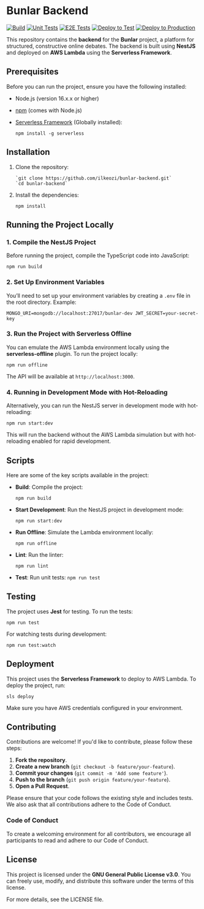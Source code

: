 # Bunlar Backend

[![Build](https://github.com/ilkeozi/bunlar-backend/actions/workflows/build.yml/badge.svg?branch=main)](https://github.com/ilkeozi/bunlar-backend/actions/workflows/build.yml)
[![Unit Tests](https://github.com/ilkeozi/bunlar-backend/actions/workflows/unit-tests.yml/badge.svg?branch=main)](https://github.com/ilkeozi/bunlar-backend/actions/workflows/unit-tests.yml)
[![E2E Tests](https://github.com/ilkeozi/bunlar-backend/actions/workflows/e2e-tests.yml/badge.svg?branch=main)](https://github.com/ilkeozi/bunlar-backend/actions/workflows/e2e-tests.yml)
[![Deploy to Test](https://github.com/ilkeozi/bunlar-backend/actions/workflows/deploy-test.yml/badge.svg?branch=develop)](https://github.com/ilkeozi/bunlar-backend/actions/workflows/deploy-test.yml)
[![Deploy to Production](https://github.com/ilkeozi/bunlar-backend/actions/workflows/deploy-production.yml/badge.svg??branch=main)](https://github.com/ilkeozi/bunlar-backend/actions/workflows/deploy-production.yml)

[](https://github.com/ilkeozi/bunlar-backend/issues)

This repository contains the **backend** for the **Bunlar** project, a platform for structured, constructive online debates. The backend is built using **NestJS** and deployed on **AWS Lambda** using the **Serverless Framework**.

## Prerequisites

Before you can run the project, ensure you have the following installed:

- Node.js (version 16.x.x or higher)
- [npm](https://www.npmjs.com/get-npm) (comes with Node.js)
- [Serverless Framework](https://www.serverless.com/) (Globally installed):

  `npm install -g serverless`

## Installation

1.  Clone the repository:

        `git clone https://github.com/ilkeozi/bunlar-backend.git`
        `cd bunlar-backend`

2.  Install the dependencies:

    `npm install`

## Running the Project Locally

### 1. Compile the NestJS Project

Before running the project, compile the TypeScript code into JavaScript:

`npm run build`

### 2. Set Up Environment Variables

You’ll need to set up your environment variables by creating a `.env` file in the root directory. Example:

`MONGO_URI=mongodb://localhost:27017/bunlar-dev
JWT_SECRET=your-secret-key`

### 3. Run the Project with Serverless Offline

You can emulate the AWS Lambda environment locally using the **serverless-offline** plugin. To run the project locally:

`npm run offline`

The API will be available at `http://localhost:3000`.

### 4. Running in Development Mode with Hot-Reloading

Alternatively, you can run the NestJS server in development mode with hot-reloading:

`npm run start:dev`

This will run the backend without the AWS Lambda simulation but with hot-reloading enabled for rapid development.

## Scripts

Here are some of the key scripts available in the project:

- **Build**: Compile the project:

  `npm run build`

- **Start Development**: Run the NestJS project in development mode:

  `npm run start:dev`

- **Run Offline**: Simulate the Lambda environment locally:

  `npm run offline`

- **Lint**: Run the linter:

  `npm run lint`

- **Test**: Run unit tests:
  `npm run test`

## Testing

The project uses **Jest** for testing. To run the tests:

`npm run test`

For watching tests during development:

`npm run test:watch`

## Deployment

This project uses the **Serverless Framework** to deploy to AWS Lambda. To deploy the project, run:

`sls deploy`

Make sure you have AWS credentials configured in your environment.

## Contributing

Contributions are welcome! If you'd like to contribute, please follow these steps:

1.  **Fork the repository**.
2.  **Create a new branch** (`git checkout -b feature/your-feature`).
3.  **Commit your changes** (`git commit -m 'Add some feature'`).
4.  **Push to the branch** (`git push origin feature/your-feature`).
5.  **Open a Pull Request**.

Please ensure that your code follows the existing style and includes tests. We also ask that all contributions adhere to the Code of Conduct.

### Code of Conduct

To create a welcoming environment for all contributors, we encourage all participants to read and adhere to our Code of Conduct.

## License

This project is licensed under the **GNU General Public License v3.0**. You can freely use, modify, and distribute this software under the terms of this license.

For more details, see the LICENSE file.
